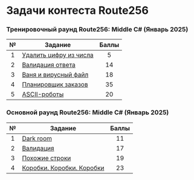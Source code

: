 # Задачи контеста Route256

### Тренировочный раунд Route256: Middle C# (Январь 2025)

| № | Задание                                                       | Баллы  |
|:-:|---------------------------------------------------------------|:------:|
| 1 | [Удалить цифру из числа](Route256/Tasks/Jan2025_training/RemoveDigit) | 5      |
| 2 | [Валидация ответа](Route256/Tasks/Jan2025_training/ValidateOutput)    | 14     |
| 3 | [Ваня и вирусный файл](Route256/Tasks/Jan2025_training/VirusFiles)    | 18     |
| 4 | [Планировщик заказов](Route256/Tasks/Jan2025_training/OrderPlanner)   | 35     |
| 5 | [ASCII-роботы](Route256/Tasks/Jan2025_training/AsciiRobots)           | 20     |

### Основной раунд Route256: Middle C# (Январь 2025)

| № | Задание                                                       | Баллы  |
|:-:|---------------------------------------------------------------|:------:|
| 1 | [Dark room](Route256/Tasks/Jan2025_main/DarkRoom)                     | 11     |
| 2 | [Валидация](Route256/Tasks/Jan2025_main/ValidateProducts)             | 17     |
| 3 | [Похожие строки](Route256/Tasks/Jan2025_main/EvenStrings)             | 19     |
| 4 | [Коробки. Коробки. Коробки](Route256/Tasks/Jan2025_main/CompactBoxes) | 23     |

